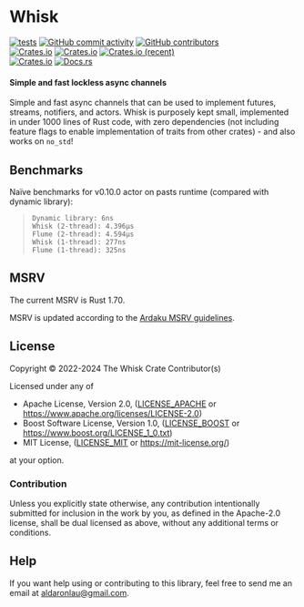 # Whisk

[![tests](https://github.com/ardaku/whisk/actions/workflows/ci.yml/badge.svg)](https://github.com/ardaku/whisk/actions/workflows/ci.yml)
[![GitHub commit activity](https://img.shields.io/github/commit-activity/y/ardaku/whisk)](https://github.com/ardaku/whisk/)
[![GitHub contributors](https://img.shields.io/github/contributors/ardaku/whisk)](https://github.com/ardaku/whisk/graphs/contributors)  
[![Crates.io](https://img.shields.io/crates/v/whisk)](https://crates.io/crates/whisk)
[![Crates.io](https://img.shields.io/crates/d/whisk)](https://crates.io/crates/whisk)
[![Crates.io (recent)](https://img.shields.io/crates/dr/whisk)](https://crates.io/crates/whisk)  
[![Crates.io](https://img.shields.io/crates/l/whisk)](https://github.com/ardaku/whisk/search?l=Text&q=license)
[![Docs.rs](https://docs.rs/whisk/badge.svg)](https://docs.rs/whisk/)

#### Simple and fast lockless async channels

Simple and fast async channels that can be used to implement futures, streams,
notifiers, and actors.  Whisk is purposely kept small, implemented in under 1000
lines of Rust code, with zero dependencies (not including feature flags to
enable implementation of traits from other crates) - and also works on `no_std`!

## Benchmarks

Naïve benchmarks for v0.10.0 actor on pasts runtime (compared with dynamic
library):

> ```
> Dynamic library: 6ns
> Whisk (2-thread): 4.396µs
> Flume (2-thread): 4.594µs
> Whisk (1-thread): 277ns
> Flume (1-thread): 325ns
> ```

## MSRV

The current MSRV is Rust 1.70.

MSRV is updated according to the [Ardaku MSRV guidelines].

## License

Copyright © 2022-2024 The Whisk Crate Contributor(s)

Licensed under any of
 - Apache License, Version 2.0, ([LICENSE_APACHE] or
   <https://www.apache.org/licenses/LICENSE-2.0>)
 - Boost Software License, Version 1.0, ([LICENSE_BOOST] or
   <https://www.boost.org/LICENSE_1_0.txt>)
 - MIT License, ([LICENSE_MIT] or <https://mit-license.org/>)

at your option.

### Contribution

Unless you explicitly state otherwise, any contribution intentionally submitted
for inclusion in the work by you, as defined in the Apache-2.0 license, shall be
dual licensed as above, without any additional terms or conditions.

## Help

If you want help using or contributing to this library, feel free to send me an
email at <aldaronlau@gmail.com>.

[Ardaku MSRV guidelines]: https://github.com/ardaku/.github/blob/v1/profile/MSRV.md
[LICENSE_APACHE]: https://github.com/ardaku/whisk/blob/v0/LICENSE_APACHE
[LICENSE_MIT]: https://github.com/ardaku/whisk/blob/v0/LICENSE_MIT
[LICENSE_BOOST]: https://github.com/ardaku/whisk/blob/v0/LICENSE_BOOST
